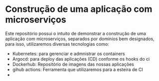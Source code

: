 # Construção de uma aplicação com microserviços

Este repositório possui o intuito de demonstrar a construção de uma aplicação com microserviços,
separados por domínios bem designados, para isso, utilizaremos diversas tecnologias como:

- Kubernetes: para gerenciar e admnistrar os containers
- Argocd: para deploy das aplicações (CD) conforme os hooks do ci
- Dockerhub: Repositório de imagens das nossas aplicações
- gihub actions: Ferramenta que utilizaremos para a esteira de CI
- 
